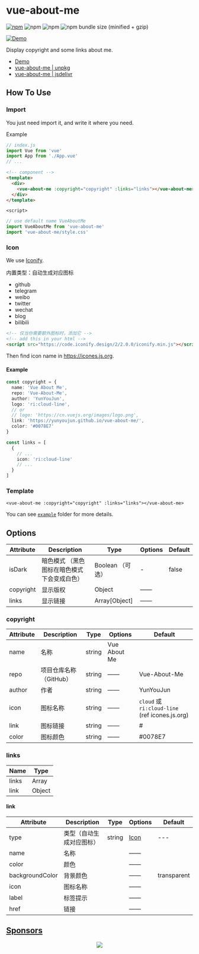 # vue-about-me

[![npm](https://img.shields.io/npm/v/vue-about-me.svg?style=for-the-badge)](https://www.npmjs.com/package/vue-about-me)
![npm](https://img.shields.io/npm/dt/vue-about-me.svg?style=for-the-badge)
![npm](https://img.shields.io/npm/l/vue-about-me.svg?style=for-the-badge)
![npm bundle size (minified + gzip)](https://img.shields.io/bundlephobia/minzip/vue-about-me.svg?style=for-the-badge)

[![Demo](https://github.com/YunYouJun/vue-about-me/workflows/Demo/badge.svg)](https://yunyoujun.github.io/vue-about-me/)

Display copyright and some links about me.

- [Demo](https://yunyoujun.github.io/vue-about-me/)
- [vue-about-me | unpkg](https://unpkg.com/vue-about-me)
- [vue-about-me | jsdelivr](https://cdn.jsdelivr.net/npm/vue-about-me)

## How To Use

### Import

You just need import it, and write it where you need.

Example

```js
// index.js
import Vue from 'vue'
import App from './App.vue'
// ...
```

```html
<!-- component -->
<template>
  <div>
    <vue-about-me :copyright="copyright" :links="links"></vue-about-me>
  </div>
</template>
```

`<script>`

```js
// use default name VueAboutMe
import VueAboutMe from 'vue-about-me'
import 'vue-about-me/style.css'
```

### Icon

We use [Iconify](https://iconify.design/).

内置类型：自动生成对应图标

- github
- telegram
- weibo
- twitter
- wechat
- blog
- bilibili

```html
<!-- 仅当你需要额外图标时，添加它 -->
<!-- add this in your html -->
<script src="https://code.iconify.design/2/2.0.0/iconify.min.js"></script>
```

Then find icon name in <https://icones.js.org>.

#### Example

```ts
const copyright = {
  name: 'Vue About Me',
  repo: 'Vue-About-Me',
  author: 'YunYouJun',
  logo: 'ri:cloud-line',
  // or
  // logo: 'https://cn.vuejs.org/images/logo.png',
  link: 'https://yunyoujun.github.io/vue-about-me/',
  color: '#0078E7'
}

const links = [
  {
    // ...
    icon: 'ri:cloud-line'
    // ...
  }
]
```

### Template

```vue
<vue-about-me :copyright="copyright" :links="links"></vue-about-me>
```

You can see [`example`](https://github.com/YunYouJun/vue-about-me/tree/master/example) folder for more details.

## Options

| Attribute | Description                                 | Type             | Options | Default |
| --------- | ------------------------------------------- | ---------------- | ------- | ------- |
| isDark    | 暗色模式 （黑色图标在暗色模式下会变成白色） | Boolean （可选） | -       | false   |
| copyright | 显示版权                                    | Object           | ——      |
| links     | 显示链接                                    | Array[Object]    | ——      |

### copyright

| Attribute | Description            | Type   | Options      | Default                                        |
| --------- | ---------------------- | ------ | ------------ | ---------------------------------------------- |
| name      | 名称                   | string | Vue About Me |
| repo      | 项目仓库名称（GitHub） | string | ——           | Vue-About-Me                                   |
| author    | 作者                   | string | ——           | YunYouJun                                      |
| icon      | 图标名称               | string | ——           | `cloud` 或 `ri:cloud-line` (ref icones.js.org) |
| link      | 图标链接               | string | ——           | #                                              |
| color     | 图标颜色               | string | ——           | #0078E7                                        |

### links

| Name  | Type   |
| ----- | ------ |
| links | Array  |
| link  | Object |

#### link

| Attribute       | Description              | Type   | Options       | Default     |
| --------------- | ------------------------ | ------ | ------------- | ----------- |
| type            | 类型（自动生成对应图标） | string | [Icon](#Icon) | ---         |
| name            | 名称                     |        | ——            |             |
| color           | 颜色                     |        | ——            |             |
| backgroundColor | 背景颜色                 |        | ——            | transparent |
| icon            | 图标名称                 |        | ——            |             |
| label           | 标签提示                 |        | ——            |             |
| href            | 链接                     |        | ——            |             |

## [Sponsors](https://sponsors.yunyoujun.cn)

<p align="center">
  <a href="https://cdn.jsdelivr.net/gh/YunYouJun/sponsors/public/sponsors.svg">
    <img src='https://cdn.jsdelivr.net/gh/YunYouJun/sponsors/public/sponsors.svg'/>
  </a>
</p>
